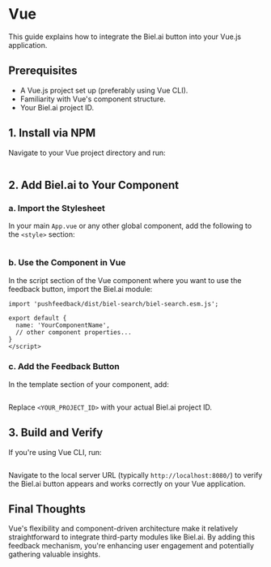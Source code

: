 # Vue

This guide explains how to integrate the Biel.ai button into your Vue.js application.

## **Prerequisites**

- A Vue.js project set up (preferably using Vue CLI).
- Familiarity with Vue's component structure.
- Your Biel.ai project ID.

## **1. Install via NPM**

Navigate to your Vue project directory and run:

```npm install pushfeedback
```
## **2. Add Biel.ai to Your Component**

### **a. Import the Stylesheet**

In your main `App.vue` or any other global component, add the following to the `<style>` section:

```@import 'pushfeedback/dist/biel-search/biel-search.css';
```
### **b. Use the Component in Vue**

In the script section of the Vue component where you want to use the feedback button, import the Biel.ai module:

```<script>
import 'pushfeedback/dist/biel-search/biel-search.esm.js';

export default {
  name: 'YourComponentName',
  // other component properties...
}
</script>
```
### **c. Add the Feedback Button**

In the template section of your component, add:

```<biel-button project="<YOUR_PROJECT_ID>">Send ASK AI</biel-button>
```
Replace `<YOUR_PROJECT_ID>` with your actual Biel.ai project ID.

## **3. Build and Verify**

If you're using Vue CLI, run:

```npm run serve
```
Navigate to the local server URL (typically `http://localhost:8080/`) to verify the Biel.ai button appears and works correctly on your Vue application.

## **Final Thoughts**

Vue's flexibility and component-driven architecture make it relatively straightforward to integrate third-party modules like Biel.ai. By adding this feedback mechanism, you're enhancing user engagement and potentially gathering valuable insights.


